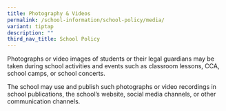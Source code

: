 ```yaml
---
title: Photography & Videos
permalink: /school-information/school-policy/media/
variant: tiptap
description: ""
third_nav_title: School Policy
---
```

<p>Photographs or video images of students or their legal guardians may be taken during school activities and events such as classroom lessons, CCA, school camps, or school concerts.</p><p>The school may use and publish such photographs or video recordings in school publications, the school’s website, social media channels, or other communication channels.</p>